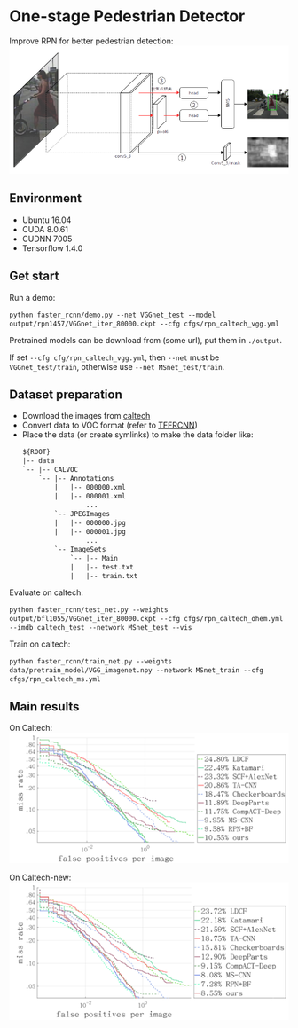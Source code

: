 # One-stage Pedestrian Detector
Improve RPN for better pedestrian detection:
![](pipeline.png)

## Environment

- Ubuntu 16.04
- CUDA 8.0.61
- CUDNN 7005
- Tensorflow 1.4.0

## Get start
Run a demo:
~~~
python faster_rcnn/demo.py --net VGGnet_test --model output/rpn1457/VGGnet_iter_80000.ckpt --cfg cfgs/rpn_caltech_vgg.yml
~~~
Pretrained models can be download from (some url), put them in `./output`.

If set `--cfg cfg/rpn_caltech_vgg.yml`, then `--net` must be `VGGnet_test/train`, otherwise use `--net MSnet_test/train`.


## Dataset preparation
- Download the images from [caltech](http://www.vision.caltech.edu/Image_Datasets/CaltechPedestrians/)
- Convert data to VOC format (refer to [TFFRCNN](https://github.com/CharlesShang/TFFRCNN/tree/master/experiments/scripts))
- Place the data (or create symlinks) to make the data folder like:
  ~~~
  ${ROOT}
  |-- data
  `-- |-- CALVOC
      `-- |-- Annotations
          |   |-- 000000.xml
          |   |-- 000001.xml
                  ...
          `-- JPEGImages
          |   |-- 000000.jpg
          |   |-- 000001.jpg
                  ...
          `-- ImageSets
              `-- |-- Main
              |   |-- test.txt
              |   |-- train.txt
  ~~~

Evaluate on caltech:
~~~
python faster_rcnn/test_net.py --weights output/bfl1055/VGGnet_iter_80000.ckpt --cfg cfgs/rpn_caltech_ohem.yml --imdb caltech_test --network MSnet_test --vis
~~~

Train on caltech:
~~~
python faster_rcnn/train_net.py --weights data/pretrain_model/VGG_imagenet.npy --network MSnet_train --cfg cfgs/rpn_caltech_ms.yml
~~~

## Main results
On Caltech:
![](caltech.png)

On Caltech-new:
![](caltech_new.png)

